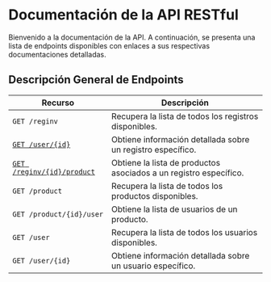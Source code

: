# Documentación de la API RESTful

Bienvenido a la documentación de la API. A continuación, se presenta una lista
de endpoints disponibles con enlaces a sus respectivas documentaciones detalladas.

## Descripción General de Endpoints

| Recurso                    | Descripción |
| -------------------------- | ----------- |
| `GET /reginv`               | Recupera la lista de todos los registros disponibles. |
| [`GET /user/{id}`](./endpoints//get-reginv-id.md)          | Obtiene información detallada sobre un registro específico. |
| [`GET /reginv/{id}/product`](./endpoints/get-reginv-id-product.md)   | Obtiene la lista de productos asociados a un registro específico. |
| `GET /product`              | Recupera la lista de todos los productos disponibles. |
| `GET /product/{id}/user` | Obtiene la lista de usuarios de un producto. |
| `GET /user`             | Recupera la lista de todos los usuarios disponibles. |
| `GET /user/{id}`        | Obtiene información detallada sobre un usuario específico. |
